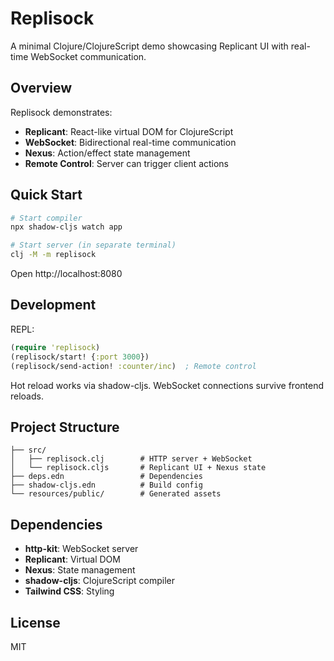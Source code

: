 # Replisock

A minimal Clojure/ClojureScript demo showcasing Replicant UI with real-time WebSocket communication.

## Overview

Replisock demonstrates:
- **Replicant**: React-like virtual DOM for ClojureScript
- **WebSocket**: Bidirectional real-time communication 
- **Nexus**: Action/effect state management
- **Remote Control**: Server can trigger client actions

## Quick Start

```bash
# Start compiler
npx shadow-cljs watch app

# Start server (in separate terminal)
clj -M -m replisock
```

Open http://localhost:8080

## Development

REPL:

```clojure
(require 'replisock)
(replisock/start! {:port 3000})
(replisock/send-action! :counter/inc)  ; Remote control
```

Hot reload works via shadow-cljs. WebSocket connections survive frontend reloads.

## Project Structure

```
├── src/
│   ├── replisock.clj        # HTTP server + WebSocket
│   └── replisock.cljs       # Replicant UI + Nexus state
├── deps.edn                 # Dependencies
├── shadow-cljs.edn          # Build config
└── resources/public/        # Generated assets
```

## Dependencies

- **http-kit**: WebSocket server
- **Replicant**: Virtual DOM
- **Nexus**: State management  
- **shadow-cljs**: ClojureScript compiler
- **Tailwind CSS**: Styling

## License

MIT

